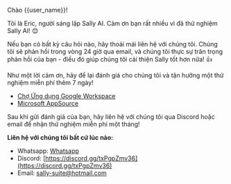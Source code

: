 Chào {{user_name}}!

Tôi là Eric, người sáng lập Sally AI. Cảm ơn bạn rất nhiều vì đã thử nghiệm Sally AI! 😊

Nếu bạn có bất kỳ câu hỏi nào, hãy thoải mái liên hệ với chúng tôi. Chúng tôi sẽ phản hồi trong vòng 24 giờ qua email, và chúng tôi thực sự trân trọng phản hồi của bạn - điều đó giúp chúng tôi cải thiện Sally tốt hơn nữa! 👍

Như một lời cảm ơn, hãy để lại đánh giá cho chúng tôi và tận hưởng một thử nghiệm miễn phí thêm 7 ngày!

- [Chợ Ứng dụng Google Workspace](https://workspace.google.com/u/0/marketplace/app/sally_suite/502322973058)
- [Microsoft AppSource](https://appsource.microsoft.com/en-us/product/office/WA200006772?tab=Reviews)

Sau khi gửi đánh giá của bạn, hãy liên hệ với chúng tôi qua Discord hoặc email để nhận thử nghiệm miễn phí một tháng!

**Liên hệ với chúng tôi bất cứ lúc nào:**

- Whatsapp: [Whatsapp](https://wa.me/8619066504137)
- Discord: [https://discord.gg/txPgpZmv36](https://discord.gg/txPgpZmv36)
- Email: [sally-suite@hotmail.com](mailto:sally-suite@hotmail.com)